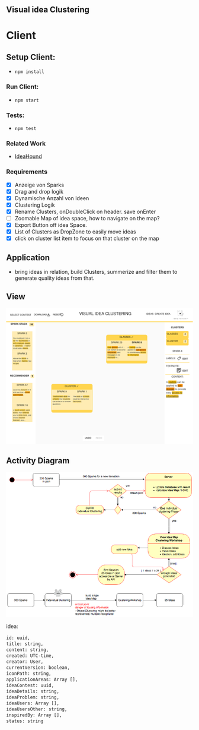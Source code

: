 ## Visual idea Clustering

# Client

## Setup Client:

- `npm install`

### Run Client:

- `npm start`

### Tests:

- `npm test`

### Related Work

- [IdeaHound](http://www.eecs.harvard.edu/~kgajos/papers/2016/siangliulue16ideahound-uist.shtml)

### Requirements

- [x] Anzeige von Sparks
- [x] Drag and drop logik
- [x] Dynamische Anzahl von Ideen
- [x] Clustering Logik
- [x] Rename Clusters, onDoubleClick on header. save onEnter
- [ ] Zoomable Map of idea space, how to navigate on the map?
- [x] Export Button off idea Space.
- [x] List of Clusters as DropZone to easily move ideas
- [x] click on cluster list item to focus on that cluster on the map

## Application

- bring ideas in relation, build Clusters, summerize and filter them to generate quality ideas from that.

## View

![Example](/client/public/Orchard_RF_SPARK8.png)

## Activity Diagram

![Diagram](/client/public/ActivityDiagramClustering.png)

idea:

```
id: uuid,
title: string,
content: string,
created: UTC-time,
creator: User,
currentVersion: boolean,
iconPath: string,
applicationAreas: Array [],
ideaContest: uuid,
ideaDetails: string,
ideaProblem: string,
ideaUsers: Array [],
ideaUsersOther: string,
inspiredBy: Array [],
status: string
```
